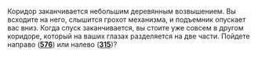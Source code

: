 Коридор заканчивается небольшим деревянным возвышением. Вы всходите на него, слышится грохот механизма, и подъемник опускает вас вниз. Когда спуск заканчивается, вы стоите уже совсем в другом коридоре, который на ваших глазах разделяется на две части. Пойдете направо ([**576**](#n_576)) или налево ([**315**](#n_315))?

